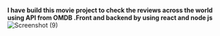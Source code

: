 **I have build this movie project to check the reviews across the world using API from OMDB .Front and backend by using react and node js**
![Screenshot (9)](https://user-images.githubusercontent.com/52309838/143764368-1c64a579-38c6-4924-9a59-6ff428095469.png)
